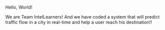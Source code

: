 Hello, World!

We are Team IntelLearners!
And we have coded a system that will predict traffic flow in a city in real-time and help a user reach his destination!!
